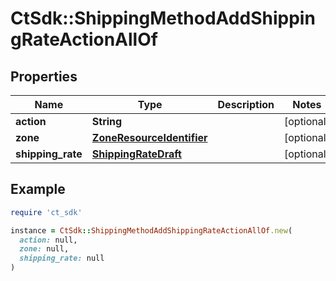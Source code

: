 # CtSdk::ShippingMethodAddShippingRateActionAllOf

## Properties

| Name | Type | Description | Notes |
| ---- | ---- | ----------- | ----- |
| **action** | **String** |  | [optional] |
| **zone** | [**ZoneResourceIdentifier**](ZoneResourceIdentifier.md) |  | [optional] |
| **shipping_rate** | [**ShippingRateDraft**](ShippingRateDraft.md) |  | [optional] |

## Example

```ruby
require 'ct_sdk'

instance = CtSdk::ShippingMethodAddShippingRateActionAllOf.new(
  action: null,
  zone: null,
  shipping_rate: null
)
```


